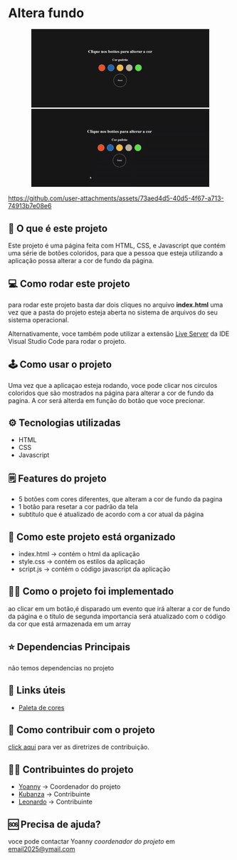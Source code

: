# Altera fundo
<p align="center">
 <img src="./imagens/main_page.JPG" alt="tela inicial" width="400px" />
 <img src="./imagens/capa_inicial.gif" alt="aplicacao funcionando" width="400px" />
</p>

https://github.com/user-attachments/assets/73aed4d5-40d5-4f67-a713-74913b7e08e6

## 🤔 O que é este projeto
Este projeto é uma página feita com HTML, CSS, e Javascript que contém uma série
de botões coloridos, para que a pessoa que esteja utilizando a aplicação possa alterar 
a cor de fundo da página.

## 💻 Como rodar este projeto
para rodar este projeto basta dar dois cliques no arquivo **index.html** uma vez que a pasta do projeto esteja aberta no sistema de arquivos do seu sistema operacional.

Alternativamente, voce também pode utilizar a extensão [Live Server](https://marketplace.visualstudio.com/items?itemName=ritwickdey.LiveServer) da IDE Visual Studio Code para rodar o projeto.

## 🕹️ Como usar o projeto
Uma vez que a aplicaçao esteja rodando, voce pode clicar nos circulos coloridos que são mostrados na página para alterar a cor de fundo da pagina. A cor será alterda em função do botão que voce precionar.

## ⚙️ Tecnologias utilizadas
- HTML
- CSS
- Javascript

## 🗒️ Features do projeto
- 5 botões com cores diferentes, que alteram a cor de fundo da pagina
- 1 botão para resetar a cor padrão da tela
- subtítulo que é atualizado de acordo com a cor atual da página

## 📁 Como este projeto está organizado
- index.html -> contém o html da aplicação
- style.css -> contém os estilos da aplicação
- script.js -> contém o código javascript da aplicação

## 🧑‍💻 Como o projeto foi implementado
ao clicar em um botão,é disparado um evento que irá alterar a cor de fundo da página e o título de segunda importancia será atualizado com o código da cor que está armazenada em um array

## ⭐ Dependencias Principais
não temos dependencias no projeto

## 💎 Links úteis
- [Paleta de cores](https://paletadecores.com/)

## 🤝 Como contribuir com o projeto
[click aqui](./CONTRIBUTING.md) para ver as diretrizes de contribuição.

## 👨‍💻 Contribuintes do projeto
- [Yoanny](https://github.com/yoanny2023) -> Coordenador do projeto
- [Kubanza](https://github.com/yoanny2023) -> Contribuinte
- [Leonardo](https://github.com/yoanny2023) -> Contribuinte

## 🆘 Precisa de ajuda?
voce pode contactar Yoanny *coordenador do projeto* em email2025@ymail.com

 

